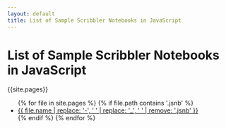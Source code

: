 ```yaml
---
layout: default
title: List of Sample Scribbler Notebooks in JavaScript
---
```


<h1>List of Sample Scribbler Notebooks in JavaScript</h1>
{{site.pages}}
<ul class="row">
  {% for file in site.pages %}
    {% if file.path contains '.jsnb' %}
      <li class="col-md-3 col-sm-4 mb-4 card">
        <a href="https://app.scribbler.live/?jsnb={{ file.path }}">{{ file.name | replace: '-', ' ' | replace: '_', ' ' | remove: '.jsnb' }}</a>
      </li>
    {% endif %}
  {% endfor %}
</ul>
